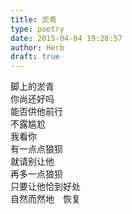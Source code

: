 ```yaml
---  
title: 淤青  
type: poetry  
date: 2015-04-04 19:28:57  
author: Herb  
draft: true
---  
```

脚上的淤青  
你尚还好吗  
能否供他前行  
不露尴尬  
我看你  
有一点点狼狈  
就请别让他  
再多一点狼狈  
只要让他恰到好处  
自然而然地　恢复